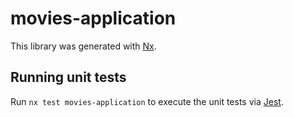 # movies-application

This library was generated with [Nx](https://nx.dev).

## Running unit tests

Run `nx test movies-application` to execute the unit tests via [Jest](https://jestjs.io).
